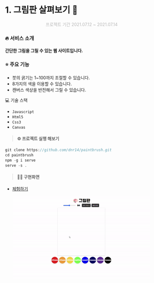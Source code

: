 # 1. 그림판 살펴보기 🔎

<p align=center style="color:#b9b9b9">프로젝트 기간 2021.07.12 ~ 2021.07.14</p>

### 🔥 서비스 소개

<h4>간단한 그림을 그릴 수 있는 웹 사이트입니다.</h4>

### ⭐️ 주요 기능

- 붓의 굵기는 1~100까지 조절할 수 있습니다.
- 8가지의 색을 이용할 수 있습니다.
- 캔버스 색상을 반전해서 그릴 수 있습니다.

💻 기술 스택

- `Javascript`
- `Html5`
- `Css3`
- `Canvas`

> #### ⚙ 프로젝트 실행 해보기

```js
git clone https://github.com/dnr14/paintbrush.git
cd paintbrush
npm -g i serve
serve -s .
```

> #### 👨‍💻 구현화면

- [체험하기](https://dnr14.github.io/paintbrush)

<div align=center>
  <img src='./images/paintbrush.gif' />
</div>
